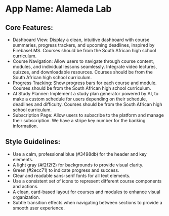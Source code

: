 # **App Name**: Alameda Lab

## Core Features:

- Dashboard View: Display a clean, intuitive dashboard with course summaries, progress trackers, and upcoming deadlines, inspired by FirebaseLMS. Courses should be from the South African high school curriculum.
- Course Navigation: Allow users to navigate through course content, modules, and individual lessons seamlessly. Integrate video lectures, quizzes, and downloadable resources. Courses should be from the South African high school curriculum.
- Progress Tracking: Show progress bars for each course and module. Courses should be from the South African high school curriculum.
- AI Study Planner: Implement a study plan generator powered by AI, to make a custom schedule for users depending on their schedule, deadlines and difficulty. Courses should be from the South African high school curriculum.
- Subscription Page: Allow users to subscribe to the platform and manage their subscription. We have a stripe key number for the banking information.

## Style Guidelines:

- Use a calm, professional blue (#3498db) for the header and key elements.
- A light gray (#f2f2f2) for backgrounds to provide visual clarity.
- Green (#2ecc71) to indicate progress and success.
- Clear and readable sans-serif fonts for all text elements.
- Use a consistent set of icons to represent different course components and actions.
- A clean, card-based layout for courses and modules to enhance visual organization.
- Subtle transition effects when navigating between sections to provide a smooth user experience.
